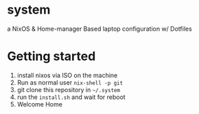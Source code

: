 # system
a NixOS &amp; Home-manager Based laptop configuration w/ Dotfiles

# Getting started

1. install nixos via ISO on the machine
2. Run as normal user `nix-shell -p git`
3. git clone this repository in `~/.system`
4. run the `install.sh` and wait for reboot
5. Welcome Home

